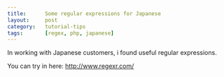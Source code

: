 ```yaml
---
title:      Some regular expressions for Japanese
layout:     post
category:   tutorial-tips
tags:       [regex, php, japanese]
---
```

In working with Japanese customers, i found useful regular expressions.

<!--more-->


You can try in here: http://www.regexr.com/
